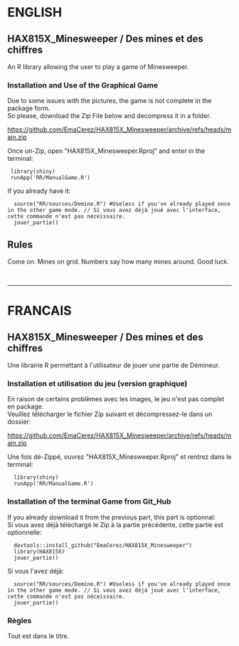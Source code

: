 # ENGLISH

## HAX815X_Minesweeper / Des mines et des chiffres

An R library allowing the user to play a game of Minesweeper.  

### Installation and Use of the Graphical Game

Due to some issues with the pictures, the game is not complete in the package form.  
So please, download the Zip File below and decompress it in a folder.

  https://github.com/EmaCerez/HAX815X_Minesweeper/archive/refs/heads/main.zip
  
 Once un-Zip, open "HAX815X_Minesweeper.Rproj" and enter in the terminal: 
 
 ```
  library(shiny)
  runApp('RR/ManualGame.R')
```  

If you already have it:  

```
  source("RR/sources/Demine.R") #Useless if you've already played once in the other game mode. // Si vous avez déjà joué avec l'interface, cette commande n'est pas néceissaire.
  jouer_partie()
``` 

## Rules 
Come on. Mines on grid. Numbers say how many mines around. Good luck.  

<br/>

---

# FRANCAIS

## HAX815X_Minesweeper / Des mines et des chiffres

Une librairie R permettant à l'utilisateur de jouer une partie de Démineur.

### Installation et utilisation du jeu (version graphique)

En raison de certains problèmes avec les images, le jeu n'est pas complet en package.  
Veuillez télécharger le fichier Zip suivant et décompressez-le dans un dossier:

  https://github.com/EmaCerez/HAX815X_Minesweeper/archive/refs/heads/main.zip

Une fois dé-Zippé, ouvrez "HAX815X_Minesweeper.Rproj" et rentrez dans le terminal:

```
  library(shiny)
  runApp('RR/ManualGame.R')
```  

### Installation of the terminal Game from Git_Hub

If you already download it from the previous part, this part is optionnal:  
Si vous avez déjà téléchargé le Zip à la partie précédente, cette partie est optionnelle:

```
  devtools::install_github("EmaCerez/HAX815X_Minesweeper")
  library(HAX815X)
  jouer_partie()
``` 

Si vous l'avez déjà:

```
  source("RR/sources/Demine.R") #Useless if you've already played once in the other game mode. // Si vous avez déjà joué avec l'interface, cette commande n'est pas néceissaire.
  jouer_partie()
``` 

### Règles

Tout est dans le titre.
